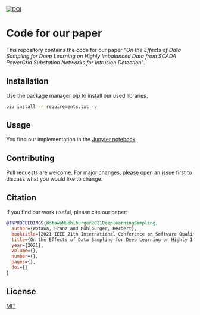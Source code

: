 [![DOI](https://zenodo.org/badge/400414721.svg)](https://zenodo.org/badge/latestdoi/400414721)

# Code for our paper

This repository contains the code for our paper *"On the Effects of Data Sampling for Deep Learning on Highly Imbalanced Data from SCADA PowerGrid Substation Networks for Intrusion Detection"*.

## Installation

Use the package manager [pip](https://pip.pypa.io/en/stable/) to install our used libraries.

```bash
pip install -r requirements.txt -v
```

## Usage

You find our implementation in the [Jupyter notebook](code.ipynb).

## Contributing
Pull requests are welcome. For major changes, please open an issue first to discuss what you would like to change.

## Citation
If you find our work useful, please cite our paper:

```bibtex
@INPROCEEDINGS{WotawaMuehlburger2021DeeplearningSampling,
  author={Wotawa, Franz and Mühlburger, Herbert},
  booktitle={2021 IEEE 21th International Conference on Software Quality, Reliability and Security (QRS)}, 
  title={On the Effects of Data Sampling for Deep Learning on Highly Imbalanced Data from SCADA PowerGrid Substation Networks for Intrusion Detection}, 
  year={2021},
  volume={},
  number={},
  pages={},
  doi={}
}
```

## License
[MIT](LICENSE)
